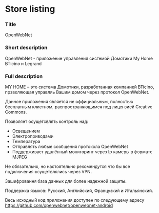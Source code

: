 # Store listing

### Title
OpenWebNet

### Short description
OpenWebNet - приложение управления системой Домотики My Home BTicino и Legrand

### Full description
MY HOME – это система Домотики, разработанная компанией BTicino, прзволяющая управляь Вашим домом через протокол OpenWebNet.

Данное приложения является не оффициальным, полностью бесплатным клиетном, распространяющимся под лицензией Creative Commons.

Позволяет осущетсвлять контроль над:
- Освещением
- Электроприводами
- Температура
- Отправлять любые сообщения протокола OpenWebNet
- Поддерживает удалённый мониторинг через Ip камеры в формате MJPEG

Не обязательно, но настоятельно рекомендутся что бы все подключения осущетвлялись через VPN.

Зашифровання база данных для более надежной защиты.

Поддержка языков: Русский, Английский, Французкий и Итальянский.

Весь исходный код приложения доступен по следующему адресу https://github.com/openwebnet/openwebnet-android
